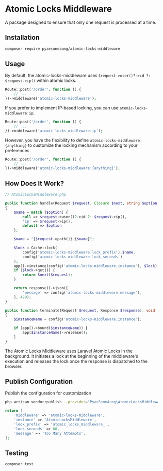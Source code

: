 # Atomic Locks Middleware

A package designed to ensure that only one request is processed at a time.

## Installation

```bash
composer require pyaesoneaung/atomic-locks-middleware
```

## Usage

By default, the atomic-locks-middleware uses `$request->user()?->id ?: $request->ip()` within atomic locks.

```php
Route::post('/order', function () {
    // ...
})->middleware('atomic-locks-middleware');
```

If you prefer to implement IP-based locking, you can use `atomic-locks-middleware:ip`.

```php
Route::post('/order', function () {
    // ...
})->middleware('atomic-locks-middleware:ip');
```

However, you have the flexibility to define `atomic-locks-middleware:{anything}` to customize the locking mechanism according to your preferences.

```php
Route::post('/order', function () {
    // ...
})->middleware('atomic-locks-middleware:{anything}');
```

## How Does It Work?

```php
// AtomicLocksMiddleware.php

public function handle(Request $request, Closure $next, string $option = null): Response
{
    $name = match ($option) {
        null => $request->user()?->id ?: $request->ip(),
        'ip' => $request->ip(),
        default => $option
    };

    $name = "{$request->path()}_{$name}";

    $lock = Cache::lock(
        config('atomic-locks-middleware.lock_prefix').$name,
        config('atomic-locks-middleware.lock_seconds')
    );
    app()->instance(config('atomic-locks-middleware.instance'), $lock);
    if ($lock->get()) {
        return $next($request);
    }

    return response()->json([
        'message' => config('atomic-locks-middleware.message'),
    ], 429);
}

public function terminate(Request $request, Response $response): void
{
    $instanceName = config('atomic-locks-middleware.instance');

    if (app()->bound($instanceName)) {
        app($instanceName)->release();
    }
}
```

The Atomic Locks Middleware uses [Laravel Atomic Locks](https://laravel.com/docs/10.x/cache#atomic-locks) in the background. It initiates a lock at the beginning of the middleware's execution and releases the lock once the response is dispatched to the browser.

## Publish Configuration

Publish the configuration for customization

```bash
php artisan vendor:publish --provider="PyaeSoneAung\AtomicLocksMiddleware\AtomicLocksMiddlewareServiceProvider"
```

```php
return [
    'middleware' => 'atomic-locks-middleware',
    'instance' => 'AtomicLocksMiddleware',
    'lock_prefix' => 'atomic_locks_middleware_',
    'lock_seconds' => 60,
    'message' => 'Too Many Attempts',
];
```

## Testing

```php
composer test
```
